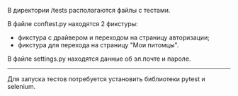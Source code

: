 В директории /tests располагаются файлы с тестами.

В файле conftest.py находятся 2 фикстуры:
- фикстура с драйвером и переходом на страницу авторизации;
- фикстура для перехода на страницу "Мои питомцы".

В файле settings.py находятся данные об эл.почте и пароле.

__________________________________________________________________________________________________________________________________

Для запуска тестов потребуется установить библиотеки pytest и selenium.
